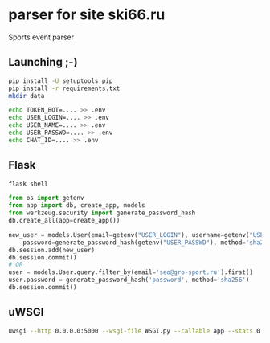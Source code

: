 # parser for site ski66.ru

Sports event parser

## Launching ;-)

```sh
pip install -U setuptools pip
pip install -r requirements.txt
mkdir data
```

```sh
echo TOKEN_BOT=.... >> .env
echo USER_LOGIN=.... >> .env
echo USER_NAME=.... >> .env
echo USER_PASSWD=.... >> .env
echo CHAT_ID=.... >> .env
```

## Flask

```sh
flask shell
```

```python
from os import getenv
from app import db, create_app, models
from werkzeug.security import generate_password_hash
db.create_all(app=create_app())

new_user = models.User(email=getenv("USER_LOGIN"), username=getenv("USER_NAME"),
    password=generate_password_hash(getenv("USER_PASSWD"), method='sha256'))
db.session.add(new_user)
db.session.commit()
# OR
user = models.User.query.filter_by(email='seo@gro-sport.ru').first()
user.password = generate_password_hash('password', method='sha256')
db.session.commit()
```

## uWSGI

```sh
uwsgi --http 0.0.0.0:5000 --wsgi-file WSGI.py --callable app --stats 0.0.0.0:5001
```
